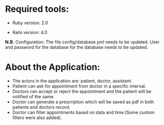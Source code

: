 Required tools:
===============

* Ruby version: 2.0

* Rails version: 4.0


**N.B.** Configuration: The file config/database.yml needs to be updated. User and password for the database for the database needs to be updated.

About the Application:  
======================

* The actors in the application are: patient, doctor, assistant.  
* Patient can ask for appointment from doctor in a specific interval.  
* Doctors can accept or reject the appointment and the patient will be notified of the same.  
* Doctor can generate a prescription which will be saved as pdf in both patients and doctors record.  
* Doctor can filter appointments based on data and time.(Some custom filters were also added).
